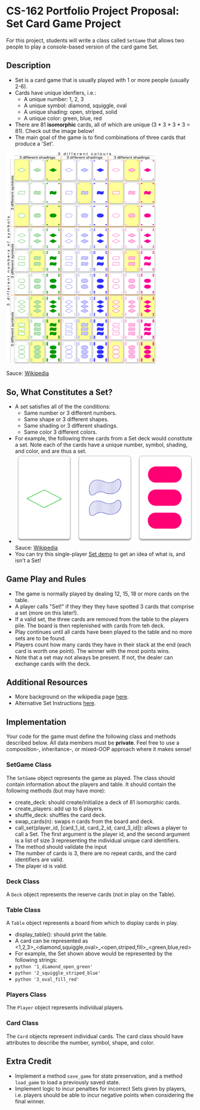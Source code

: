 # CS-162 Portfolio Project Proposal: Set Card Game Project
For this project, students will write a class called `SetGame` that allows two people to play a console-based version of the card game Set.

## Description
* Set is a card game that is usually played with 1 or more people (usually 2-6).
* Cards have unique idenfiers, i.e.:
  * A unique number: 1, 2, 3
  * A unique symbol: diamond, squiggle, oval
  * A unique shading: open, striped, solid
  * A unique color: green, blue, red
* There are 81 **isomorphic** cards, all of which are unique (3 * 3 * 3 * 3 = 81). Check out the image below! 
* The main goal of the game is to find combinations of three cards that produce a 'Set'. 

<img alt="Set-Isomorphic-Cards" src="./assets/set-isomorphic.svg" width="400"/>

Sauce: [Wikipedia](https://en.wikipedia.org/wiki/Set_(card_game))

## So, What Constitutes a Set?
* A set satisfies all of the the conditions:
  * Same number or 3 different numbers. 
  * Same shape or 3 different shapes.
  * Same shading or 3 different shadings.
  * Same color 3 different colors. 
* For example, the following three cards from a Set deck would constitute a set. Note each of the cards have a unique number, symbol, shading, and color, and are thus a set. 
 * ![Set](./assets/set.png)
 Sauce: [Wikipedia](https://en.wikipedia.org/wiki/Set_(card_game))
* You can try this single-player [Set demo](http://www.setgame.com/set/puzzle) to get an idea of what is, and isn't a Set!

## Game Play and Rules
* The game is normally played by dealing 12, 15, 18 or more cards on the table. 
* A player calls "Set!" if they they they have spotted 3 cards that comprise a set (more on this later!).
* If a valid set, the three cards are removed from the table to the players pile. The board is then replenished with cards from teh deck. 
* Play continues until all cards have been played to the table and no more sets are to be found.
* Players count how many cards they have in their stack at the end (each card is worth one point). The winner with the most points wins. 
* Note that a set may not always be present. If not, the dealer can exchange cards with the deck. 

## Additional Resources
* More background on the wikipedia page [here](https://en.wikipedia.org/wiki/Set_(card_game)).
* Alternative Set Instructions [here](https://www.setgame.com/sites/default/files/instructions/SET%20INSTRUCTIONS%20-%20ENGLISH.pdf).

## Implementation
Your code for the game must define the following class and methods described below. All data members must be **private**. Feel free to use a composition-, inheritance-, or mixed-OOP approach where it makes sense!

### SetGame Class 
The `SetGame` object represents the game as played. The class should contain information about the players and table. It should contain the following methods (but may have more):
* create_deck: should create/initialize a deck of 81 isomorphic cards. 
* create_players: add up to 6 players.
* shuffle_deck: shuffles the card deck.
* swap_cards(n): swaps n cards from the board and deck.
* call_set(player_id, [card_1_id, card_2_id, card_3_id]): allows a player to call a Set. The first argument is the player id, and the second argument is a list of size 3 representing the individual unique card identifiers.
 * The method should validate the input
  * The number of cards is 3, there are no repeat cards, and the card identifiers are valid.
  * The player id is valid.

### Deck Class
A `Deck` object represents the reserve cards (not in play on the Table).

### Table Class
A `Table` object represents a board from which to display cards in play.
* display_table(): should print the table.
 * A card can be represented as <1,2,3>\_<diamond,squiggle,oval>\_<open,striped,fill>\_<green,blue,red>
 * For example, the Set shown above would be represented by the following strings:
  * ```python '1_diamond_open_green'```
  * ```python '2_squiggle_striped_blue'```
  * ```python '3_oval_fill_red'```

### Players Class
The `Player` object represents individual players.

### Card Class
The `Card` objects represent individual cards. The card class should have attributes to describe the number, symbol, shape, and color. 

## Extra Credit
* Implement a method `save_game` for state preservation, and a method `load_game` to load a previously saved state.
* Implement logic to incur penalties for incorrect Sets given by players, i.e. players should be able to incur negative points when considering the final winner.


